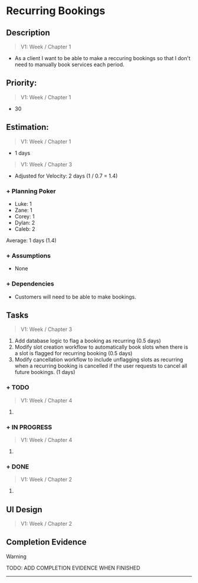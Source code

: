 # Recurring Bookings

## Description  

>   V1: Week / Chapter 1
- As a client I want to be able to make a reccuring bookings so that I don't need to manually book services each period. 

## Priority:  
>   V1: Week / Chapter 1 
- 30

## Estimation:  

>   V1: Week / Chapter 1
- 1 days

>   V1: Week / Chapter 3
- Adjusted for Velocity: 2 days (1 / 0.7 = 1.4)
  
### + Planning Poker  
  
- Luke: 1
- Zane: 1
- Corey: 1
- Dylan: 2
- Caleb: 2

Average: 1 days (1.4)

### + Assumptions  

- None

### + Dependencies

- Customers will need to be able to make bookings.

## Tasks  
>   V1: Week / Chapter 3
1. Add database logic to flag a booking as recurring (0.5 days)
2. Modify slot creation workflow to automatically book slots when there is a slot is flagged for recurring booking (0.5 days)
3. Modify cancellation workflow to include unflagging slots as recurring when a recurring booking is cancelled if the user requests to cancel all future bookings.   (1 days)
### + TODO
>   V1: Week / Chapter 4
1. 
### + IN PROGRESS 
>   V1: Week / Chapter 4
1.
### + DONE
>   V1: Week / Chapter 2
1.


## UI Design  
>   V1: Week / Chapter 2


## Completion Evidence 
> [!WARNING]
> TODO: ADD COMPLETION EVIDENCE WHEN FINISHED

---
